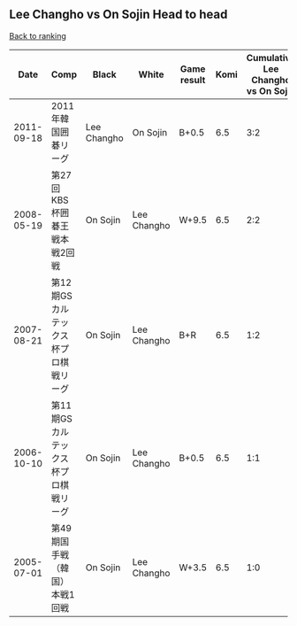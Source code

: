 ## Lee Changho vs On Sojin Head to head

[Back to ranking](../../index.md)




| **Date** | **Comp** | **Black** | **White** | **Game result** | **Komi** | **Cumulative Lee Changho vs On Sojin** | **Lee Changho streak** | **On Sojin streak** | 
| --- | --- | --- | --- | --- | --- | --- | --- | --- |
| 2011-09-18 | 2011年韓国囲碁リーグ | Lee Changho | On Sojin | B+0.5 | 6.5 | 3:2 | 2 | 0 | 
| 2008-05-19 | 第27回KBS杯囲碁王戦本戦2回戦 | On Sojin | Lee Changho | W+9.5 | 6.5 | 2:2 | 1 | 0 | 
| 2007-08-21 | 第12期GSカルテックス杯プロ棋戦リーグ | On Sojin | Lee Changho | B+R | 6.5 | 1:2 | 0 | 2 | 
| 2006-10-10 | 第11期GSカルテックス杯プロ棋戦リーグ | On Sojin | Lee Changho | B+0.5 | 6.5 | 1:1 | 0 | 1 | 
| 2005-07-01 | 第49期国手戦（韓国）本戦1回戦 | On Sojin | Lee Changho | W+3.5 | 6.5 | 1:0 | 1 | 0 |




